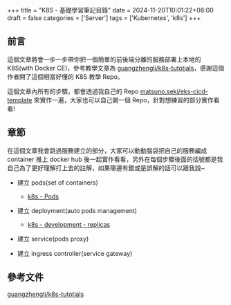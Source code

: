 +++
title = "K8S - 基礎學習筆記目錄"
date = 2024-11-20T10:01:22+08:00
draft = false
categories = ['Server']
tags = ['Kubernetes', 'k8s']
+++

## 前言

這個文章將會一步一步帶你把一個簡單的前後端分離的服務部署上本地的 K8S(with Docker CE)，參考教學文章為 [guangzhengli/k8s-tutotials](https://github.com/guangzhengli/k8s-tutorials/)，感謝這個作者開了這個相當好懂的 K8S 教學 Repo。

這個文章內所有的步驟，都會透過我自己的 Repo [matsuno.seki/eks-cicd-template](https://gitlab.com/matsuno.seki/eks-cicd-template) 來實作一遍，大家也可以自己開一個 Repo，針對想練習的部分實作看看!

## 章節

在這個文章我會跳過服務建立的部分，大家可以動動腦袋把自己的服務編成 container 推上 docker hub 後一起實作看看，另外在每個步驟後面的括號都是我自己為了更好理解打上去的註解，如果哪邊有錯或是誤解的話可以跟我說~

- 建立 pods(set of containers)
    - [k8s - Pods](/posts/k8s/2024_11_20_k8s_pods/)
- 建立 deployment(auto pods management)
    - [k8s - development - replicas](/posts/k8s/2024_11_20_k8s_development_replicas/)
- 建立 service(pods proxy)

- 建立 ingress controller(service gateway)


## 參考文件
[guangzhengli/k8s-tutotials](https://github.com/guangzhengli/k8s-tutorials/)